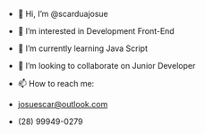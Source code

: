 - 👋 Hi, I’m @scarduajosue
- 👀 I’m interested in Development Front-End
- 🌱 I’m currently learning Java Script
- 💞️ I’m looking to collaborate on Junior Developer
- 📫 How to reach me: 

- josuescar@outlook.com
- (28) 99949-0279

<!---
scarduajosue/scarduajosue is a ✨ special ✨ repository because its `README.md` (this file) appears on your GitHub profile.
You can click the Preview link to take a look at your changes.
--->
